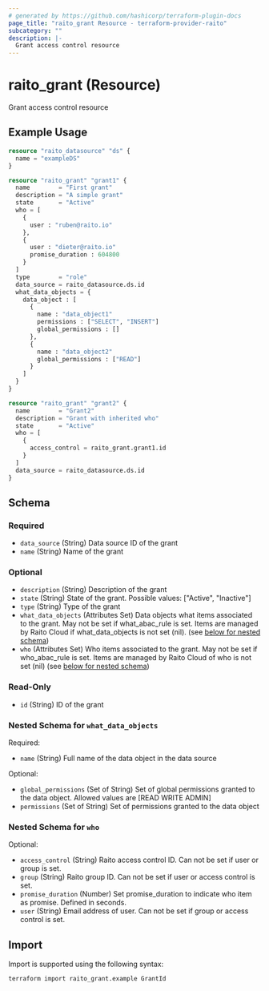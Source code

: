 ```yaml
---
# generated by https://github.com/hashicorp/terraform-plugin-docs
page_title: "raito_grant Resource - terraform-provider-raito"
subcategory: ""
description: |-
  Grant access control resource
---
```


# raito_grant (Resource)

Grant access control resource

## Example Usage

```terraform
resource "raito_datasource" "ds" {
  name = "exampleDS"
}

resource "raito_grant" "grant1" {
  name        = "First grant"
  description = "A simple grant"
  state       = "Active"
  who = [
    {
      user : "ruben@raito.io"
    },
    {
      user : "dieter@raito.io"
      promise_duration : 604800
    }
  ]
  type        = "role"
  data_source = raito_datasource.ds.id
  what_data_objects = {
    data_object : [
      {
        name : "data_object1"
        permissions : ["SELECT", "INSERT"]
        global_permissions : []
      },
      {
        name : "data_object2"
        global_permissions : ["READ"]
      }
    ]
  }
}

resource "raito_grant" "grant2" {
  name        = "Grant2"
  description = "Grant with inherited who"
  state       = "Active"
  who = [
    {
      access_control = raito_grant.grant1.id
    }
  ]
  data_source = raito_datasource.ds.id
}
```

<!-- schema generated by tfplugindocs -->
## Schema

### Required

- `data_source` (String) Data source ID of the grant
- `name` (String) Name of the grant

### Optional

- `description` (String) Description of the grant
- `state` (String) State of the grant. Possible values: ["Active", "Inactive"]
- `type` (String) Type of the grant
- `what_data_objects` (Attributes Set) Data objects what items associated to the grant. May not be set if what_abac_rule is set. Items are managed by Raito Cloud if what_data_objects is not set (nil). (see [below for nested schema](#nestedatt--what_data_objects))
- `who` (Attributes Set) Who items associated to the grant. May not be set if who_abac_rule is set. Items are managed by Raito Cloud of who is not set (nil) (see [below for nested schema](#nestedatt--who))

### Read-Only

- `id` (String) ID of the grant

<a id="nestedatt--what_data_objects"></a>
### Nested Schema for `what_data_objects`

Required:

- `name` (String) Full name of the data object in the data source

Optional:

- `global_permissions` (Set of String) Set of global permissions granted to the data object. Allowed values are [READ WRITE ADMIN]
- `permissions` (Set of String) Set of permissions granted to the data object


<a id="nestedatt--who"></a>
### Nested Schema for `who`

Optional:

- `access_control` (String) Raito access control ID. Can not be set if user or group is set.
- `group` (String) Raito group ID. Can not be set if user or access control is set.
- `promise_duration` (Number) Set promise_duration to indicate who item as promise. Defined in seconds.
- `user` (String) Email address of user. Can not be set if group or access control is set.

## Import

Import is supported using the following syntax:

```shell
terraform import raito_grant.example GrantId
```
